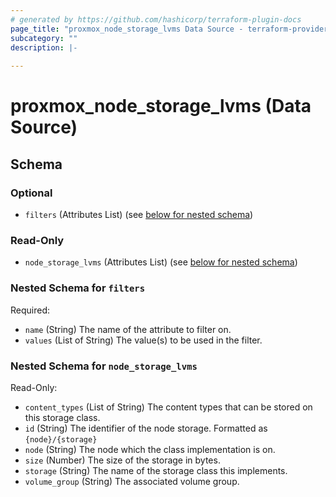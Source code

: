 ```yaml
---
# generated by https://github.com/hashicorp/terraform-plugin-docs
page_title: "proxmox_node_storage_lvms Data Source - terraform-provider-proxmox"
subcategory: ""
description: |-
  
---
```


# proxmox_node_storage_lvms (Data Source)





<!-- schema generated by tfplugindocs -->
## Schema

### Optional

- `filters` (Attributes List) (see [below for nested schema](#nestedatt--filters))

### Read-Only

- `node_storage_lvms` (Attributes List) (see [below for nested schema](#nestedatt--node_storage_lvms))

<a id="nestedatt--filters"></a>
### Nested Schema for `filters`

Required:

- `name` (String) The name of the attribute to filter on.
- `values` (List of String) The value(s) to be used in the filter.


<a id="nestedatt--node_storage_lvms"></a>
### Nested Schema for `node_storage_lvms`

Read-Only:

- `content_types` (List of String) The content types that can be stored on this storage class.
- `id` (String) The identifier of the node storage. Formatted as `{node}/{storage}`
- `node` (String) The node which the class implementation is on.
- `size` (Number) The size of the storage in bytes.
- `storage` (String) The name of the storage class this implements.
- `volume_group` (String) The associated volume group.


